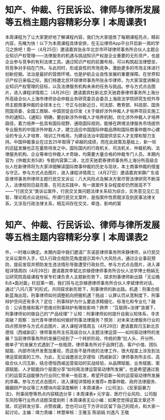 # 知产、仲裁、行民诉讼、律师与律所发展等五档主题内容精彩分享丨本周课表1

本周课程为了让大家更好地了解课程内容，我们为大家提炼了每期课程亮点，精彩内容，先睹为快！以下为本周课程具体安排，在无讼律师App平台开启新一周的学习之旅吧！周一（4月25日）邀请嘉宾张永华北京市环球律师事务所合伙人主题企业知识产权管理——法律服务的机遇与挑战知识产权是企业重要的无形资产，也是企业参与竞争的有利法律工具。通过知识产权的前置布局，可以构筑起法律壁垒，将竞争对手挡在门外。与此同时，形成良性的市场竞争，激励更多的市场主体进行创新挖掘。法治是最好的营商环境，也是护航企业良性发展的重要保障。在世界知识产权日来临之际，我们特邀北京环球律师事务所张永华律师，为大家深度讲解企业知识产权管理的目标，以及法律服务机构未来的任务与挑战。参与方式点击图片，进入课程详情周二（4月26日）邀请嘉宾杜新北京天驰君泰律师事务所上海分所高级合伙人上海市律师协会仲裁业务研究委员会委员上海政法学院研究生校外导师主题商事仲裁的全球本土化：守正与创新近日，司法部、教育部、科技部、国务院国资委、全国工商联、中国贸促会印发《关于做好涉外仲裁人才培养项目实施工作的通知》。《通知》明确，要创新涉外仲裁人才培养机制，优化涉外仲裁人才培养路径，着力培养一批具有国际视野、通晓国际规则，能够在跨境法律服务市场提供专业服务的中国涉外仲裁人才，建立适应中国国际仲裁品牌和国际商事仲裁中心建设的专业人才培育、培训工作格局，为建设法治中国提供坚实人才支撑和智力支持。中国仲裁事业在过去25年取得了卓越的成绩，而在此政策及基础上，新一轮的迅猛发展也正在蓄势待发之中。国际国内的行政机关、司法机关、仲裁机构、法律服务机构、企业等单位仲裁人オ奇缺，均需要大量合格的仲裁专门人员。本期内容为《仲裁实务5讲》专题内容第二讲，北京天驰君泰律师事务所上海分所高级合伙人杜新律师将为大家详细解读国际商事仲裁的历史与现状，本土商事仲裁的借鉴与守正。参与方式点击图片，进入课程详情周三（4月27日）邀请嘉宾宋静广东诺臣律师事务所律师主题行民交叉诉讼：八大风险点及解决方案尽管法律研究不断深入，法律规则日益完善，在司法实践中，有一类案件复杂程度却仍然居高不下——“行民交叉”类诉讼案件，行民交叉类问题法律关系较为综合，实务意见见仁见智，理论观点众说纷纭。所谓行民交叉案件，是指案件性质既涉及到民事法律关系，又涉及行政法律关系，相互间存在交叉、牵连、影响的案

# 知产、仲裁、行民诉讼、律师与律所发展等五档主题内容精彩分享丨本周课表2

件，一时难以确定。本期内容中我们邀请广东诺臣律师事务所宋静律师，从行民交叉诉讼案件入手，切入行政合规防范角度提示其中八大风险点，通过企业事前预防，提前发现并预防发生违法情形导致遭受行政处罚。参与方式点击图片，进入课程详情周四（4月28日）邀请嘉宾李斌北京植德律师事务所合伙人法学博士杨娟无讼研究院高级课程专家专栏课负责人主题新形势下，探求刑事律师新出路「无讼晚8点•面对面」栏目第一期，我们将与北京植德律师事务所合伙人李斌律师对话，通过“八问八答”的形式，共同探求新形势下，刑事律师的新出路。机遇：刑事合规新蓝海出现，刑事律师如何调整航向把握机遇？挑战：认罪认罚从宽制度下，刑事辩护空间还有多大？定位：刑事辩护为什么要追求精细化、标准化和专业化？融合：公诉思维和客户思维对刑事辩护有哪些影响？跨界：“互联网+法律”浪潮下，刑事律师如何做自己的“产品经理”？认知：刑事律师如何提升自我认知体系，寻求突破？观察：当代青年律师如何做好刑事法律服务？预测：对未来法律服务行业的四点预测参与方式点击图片，进入课程详情周五（4月29日）邀请嘉宾闫玉新北京德恒（西咸新区）律师事务所主任高级合伙人主题法律运营——如何驱动律所的发展？当前律师事务所的发展已经到了一个转折阶段，传统的靠“拉人头、开分所、做单子”的发展方式遇到了一些瓶颈，律师事务所对于品牌打造、客户价值、团队赋能、内部市场开发愈加重视，而这些不是传统的法律工作，很大程度上涉及到法律运营层面的工作。为此，无讼诚邀浙北京德恒（西咸新区）律师事务所主任、高级合伙人闫玉新，结合德恒西咸运营驱动的实战经验，从品牌赋能、业务赋能、案源赋能、人才赋能四个层面分享“如何用法律运营驱动律所发展”，也是希望通过我们的运营实战能够为行业同仁带来一些启发，希望开启新一轮的运营驱动律所发展的序幕。参与方式点击图片，进入课程详情相关推荐» 商事仲裁、政府法律服务、婚姻财产协议等三大模块内容深度解析丨本周课表» 《公司法》、《反家庭暴力法》、刑事阅卷等热点内容精选分享丨本周课表» 元宇宙、医疗行业风险、公司股东风险等行业热点话题深度剖析 | 本周课表无讼小编：如果您觉得这篇文章还不错，欢迎转发分享、点赞收藏，您也可以在下方评论区留下自己的观点，和大家一起讨论。主编：靖力责编：林慧审核：王雅玉 陈丽娟 刘逸凡 王敬


